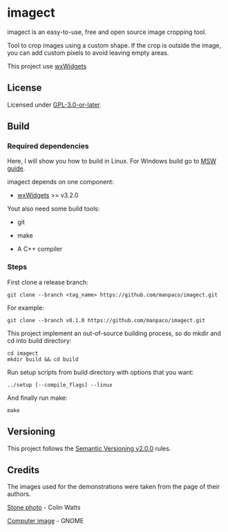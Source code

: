 # imagect

imagect is an easy-to-use, free and open source image cropping tool.

Tool to crop images using a custom shape. If the crop is outside the image, you can add custom pixels to avoid leaving empty areas.

This project use [wxWidgets](https://www.wxwidgets.org/)

## License

Licensed under [GPL-3.0-or-later](/COPYING).

## Build

### Required dependencies

Here, I will show you how to build in Linux. For Windows build go to [MSW guide](/docs/msys2-build.md).

imagect depends on one component:

- [wxWidgets](https://github.com/wxWidgets/wxWidgets) >= v3.2.0

Yout also need some build tools:

- git

- make

- A C++ compiler

### Steps

First clone a release branch:

    git clone --branch <tag_name> https://github.com/manpaco/imagect.git

For example:

    git clone --branch v0.1.0 https://github.com/manpaco/imagect.git

This project implement an out-of-source building process, so do mkdir and cd into build directory:

    cd imagect
    mkdir build && cd build

Run setup scripts from build directory with options that you want:

    ../setup [--compile_flags] --linux

And finally run make:

    make

## Versioning

This project follows the [Semantic Versioning v2.0.0](https://semver.org/spec/v2.0.0.html) rules.

## Credits

The images used for the demonstrations were taken from the page of their authors.

[Stone photo](https://unsplash.com/photos/u4ijcCaprRc) - Colin Watts

[Computer image](https://github.com/GNOME/adwaita-icon-theme) - GNOME
